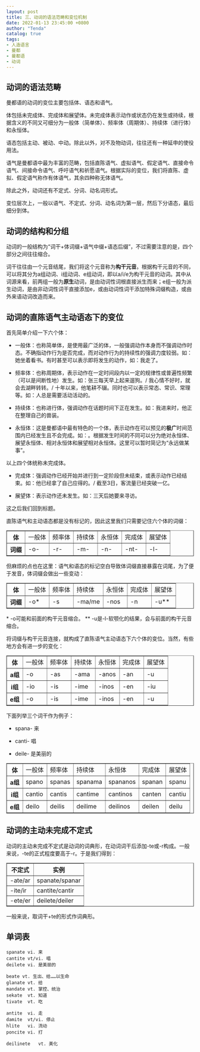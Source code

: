 ```yaml
---
layout: post
title: 三、动词的语法范畴和变位机制
date: 2022-01-13 23:45:00 +0800
author: "Tenda"
catalog: true
tags:
- 人造语言
- 曼都
- 曼都语
- 动词
---
```


## 动词的语法范畴

曼都语的动词的变位主要包括体、语态和语气。

体包括未完成体、完成体和展望体。未完成体表示动作或状态仍在发生或持续，根据含义的不同又可细分为一般体（简单体）、频率体（周期体）、持续体（进行体）和永恒体。

语态包括主动、被动、中动。除此以外，对不及物动词，往往还有一种延申的使役用法。

语气是曼都语中最为丰富的范畴，包括直陈语气、虚拟语气、假定语气、直接命令语气、间接命令语气、呼吁语气和祈愿语气。根据实际的变位，我们将直陈、虚拟、假定语气称作有体语气，其余四种称无体语气。

除此之外，动词还有不定式、分词、动名词形式。

变位层次上，一般以语气、不定式、分词、动名词为第一层，然后下分语态，最后细分到体。

## 动词的结构和分组

动词的一般结构为“词干+体词缀+语气中缀+语态后缀”，不过需要注意的是，四个部分之间往往缩合。

词干往往由一个元音结尾，我们将这个元音称为**构干元音**。根据构干元音的不同，可以将其分为a组动词、i组动词、e组动词，即以a/i/e为构干元音的动词。其中从词源来看，前两组一般为**原生**动词，是由动词性词根直接派生而来；e组一般为派生动词，是由非动词性词干直接添加e，或由动词性词干添加特殊词缀构造，或由外来语动词改造而来。

## 动词的直陈语气主动语态下的变位

首先简单介绍一下六个体：

* 一般体：也称简单体，是使用最广泛的体，一般强调动作本身而不强调动作时态。不确指动作行为是否完成，而对动作行为的持续性的强调力度较弱。如：她坐着看书。有时甚至可以表示即将发生的动作，如：我走了。

* 频率体：也称周期体，表示动作在一定时间段内以一定的规律性或普遍性频繁（可以是间断性地）发生。如：张三每天早上起来遛狗。/ 我心情不好时，就会去湖畔转转。/ 十年以来，他笔耕不辍。同时也可以表示常态、常识、常理等。如：人总是需要活动活动的。

* 持续体：也称进行体，强调动作在话题时间下正在发生。如：我进来时，他正在整理自己的兽装。

* 永恒体：这是曼都语中最有特色的一个体，表示动作在可以预见的**极广**时间范围内已经发生且不会完成。如：。根据发生时间的不同可以分为绝对永恒体、展望永恒体、相对永恒体和展望相对永恒体。这里可以暂时简记为“永远做某事”。

以上四个体统称未完成体。

* 完成体：强调动作已经开始并进行到一定阶段但未结束，或表示动作已经结束。如：他已经拿了自己应得的。/ 截至3日，客流量已经突破一亿。

* 展望体：表示动作还未发生。如：三天后她要来寻访。

这之后我们回到标题。

直陈语气和主动语态都是没有标记的，因此这里我们只需要记住六个体的词缀：

<table border="1">
  <tr>
    <th>体</th>
    <td>一般体</td>
    <td>频率体</td>
    <td>持续体</td>
    <td>永恒体</td>
    <td>完成体</td>
    <td>展望体</td>
  </tr>
  <tr>
    <th>词缀</th>
    <td>-o-</td>
    <td>-r-</td>
    <td>-m-</td>
    <td>-n-</td>
    <td>-nt-</td>
    <td>-l-</td>
  </tr>
</table>

但麻烦的点也在这里：语气和语态的标记空白导致体词缀直接暴露在词尾，为了便于发音，体词缀会做出一些变动：

<table border="1">
  <tr>
    <th>体</th>
    <td>一般体</td>
    <td>频率体</td>
    <td>持续体</td>
    <td>永恒体</td>
    <td>完成体</td>
    <td>展望体</td>
  </tr>
  <tr>
    <th>词缀</th>
    <td>-o*</td>
    <td>-s</td>
    <td>-ma/me</td>
    <td>-nos</td>
    <td>-n</td>
    <td>-u**</td>
  </tr>
</table>

\* -o可能和前面的构干元音缩合。
\*\* -u是-l-软颚化的结果，会与前面的构干元音缩合。

将词缀与构干元音连接，就构成了直陈语气主动语态下六个体的变位。当然，有些地方会有进一步的变化：

<table border="1">
  <tr>
    <th>体</th>
    <td>一般体</td>
    <td>频率体</td>
    <td>持续体</td>
    <td>永恒体</td>
    <td>完成体</td>
    <td>展望体</td>
  </tr>
  <tr>
    <th>a组</th>
    <td>-o</td>
    <td>-as</td>
    <td>-ama</td>
    <td>-anos</td>
    <td>-an</td>
    <td>-u</td>
  </tr>
  <tr>
    <th>i组</th>
    <td>-io</td>
    <td>-is</td>
    <td>-ime</td>
    <td>-inos</td>
    <td>-en</td>
    <td>-iu</td>
  </tr>
  <tr>
    <th>e组</th>
    <td>-o</td>
    <td>-is</td>
    <td>-ime</td>
    <td>-inos</td>
    <td>-en</td>
    <td>-u</td>
  </tr>
</table>

下面列举三个词干作为例子：

* spana-	来

* canti-	唱

* deile-	是美丽的

<table border="1">
  <tr>
    <th>体</th>
    <td>一般体</td>
    <td>频率体</td>
    <td>持续体</td>
    <td>永恒体</td>
    <td>完成体</td>
    <td>展望体</td>
  </tr>
  <tr>
    <th>a组</th>
    <td>spano</td>
    <td>spanas</td>
    <td>spanama</td>
    <td>spananos</td>
    <td>spanan</td>
    <td>spanu</td>
  </tr>
  <tr>
    <th>i组</th>
    <td>cantio</td>
    <td>cantis</td>
    <td>cantime</td>
    <td>cantinos</td>
    <td>canten</td>
    <td>cantiu</td>
  </tr>
  <tr>
    <th>e组</th>
    <td>deilo</td>
    <td>deilis</td>
    <td>deilime</td>
    <td>deilinos</td>
    <td>deilen</td>
    <td>deilu</td>
  </tr>
</table>

## 动词的主动未完成不定式

动词的主动未完成不定式是动词的词典形，在动词词干后添加-te或-r构成。一般来说，-te的正式程度要高于-r。于是我们得到：

<table border="1">
  <tr>
    <th>不定式</th>
    <th>实例</th>
  </tr>
  <tr>
    <td>-ate/ar</td>
    <td>spanate/spanar</td>
  </tr>
  <tr>
    <td>-ite/ir</td>
    <td>cantite/cantir</td>
  </tr>
  <tr>
    <td>-ete/er</td>
    <td>deilete/deiler</td>
  </tr>
</table>

一般来说，取词干+te的形式作词典形。

## 单词表

```
spanate	vi. 来
cantite	vt/vi. 唱
deilete	vi. 是美丽的

beate vt. 生出、给……以生命
glanate vt. 给
mandate vt. 掌控、统治
sekate	vt. 知道
tivate	vt. 吃

antite	vi. 走
damite	vt/vi. 停止
hlite	vi. 流动
poncite	vi. 打

deilinete	vt. 美化
```
